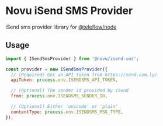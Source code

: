 # Novu iSend SMS Provider

iSend sms provider library for [@teleflow/node](https://github.com/novuhq/novu)

## Usage

```javascript
import { ISendSmsProvider } from '@novu/isend-sms';

const provider = new ISendSmsProvider({
  // (Required) Get an API token from https://send.com.ly/
  apiToken: process.env.ISENDSMS_API_TOKEN,

  // (Optional) The sender id provided by iSend
  from: process.env.ISENDSMS_SENDER_ID,

  // (Optional) Either 'unicode' or 'plain'
  contentType: process.env.ISENDSMS_MSG_TYPE,
});
```
